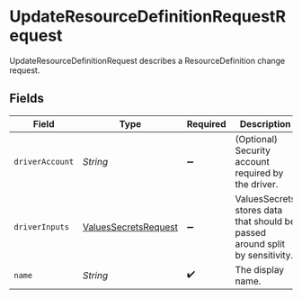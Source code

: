 # UpdateResourceDefinitionRequestRequest

UpdateResourceDefinitionRequest describes a ResourceDefinition change request.


## Fields

| Field                                                                        | Type                                                                         | Required                                                                     | Description                                                                  |
| ---------------------------------------------------------------------------- | ---------------------------------------------------------------------------- | ---------------------------------------------------------------------------- | ---------------------------------------------------------------------------- |
| `driverAccount`                                                              | *String*                                                                     | :heavy_minus_sign:                                                           | (Optional) Security account required by the driver.                          |
| `driverInputs`                                                               | [ValuesSecretsRequest](../../models/shared/ValuesSecretsRequest.md)          | :heavy_minus_sign:                                                           | ValuesSecrets stores data that should be passed around split by sensitivity. |
| `name`                                                                       | *String*                                                                     | :heavy_check_mark:                                                           | The display name.                                                            |
